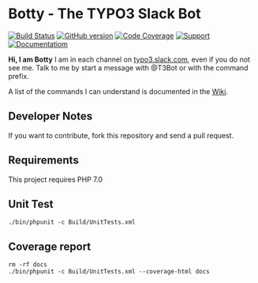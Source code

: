 Botty - The TYPO3 Slack Bot
===========================

[![Build Status](https://travis-ci.org/NeoBlack/T3Bot.svg)](https://travis-ci.org/NeoBlack/T3Bot) [![GitHub version](https://badge.fury.io/gh/NeoBlack%2FT3Bot.svg)](http://badge.fury.io/gh/NeoBlack%2FT3Bot) [![Code Coverage](https://img.shields.io/badge/coverage-report-blue.svg)](https://htmlpreview.github.io/?https://github.com/NeoBlack/T3Bot/blob/master/docs/index.html) [![Support](https://img.shields.io/badge/support-slack-blue.svg)](https://typo3.slack.com/messages/t3bot/) [![Documentatiom](https://img.shields.io/badge/documentation-wiki-blue.svg)](https://wiki.typo3.org/T3Bot)

**Hi, I am Botty**
I am in each channel on [typo3.slack.com](http://typo3.slack.com/), even if you do not see me. Talk to me by start a message with @T3Bot or with the command prefix.

A list of the commands I can understand is documented in the [Wiki](http://wiki.typo3.org/T3Bot).

## Developer Notes

If you want to contribute, fork this repository and send a pull request.

## Requirements

This project requires PHP 7.0 

## Unit Test

```
./bin/phpunit -c Build/UnitTests.xml
```

## Coverage report

```
rm -rf docs
./bin/phpunit -c Build/UnitTests.xml --coverage-html docs
```
